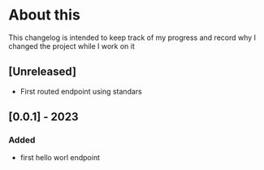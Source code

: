 # About this
This changelog is intended to keep track of my progress and record why I changed the project while I work on it

## [Unreleased]
- First routed endpoint using standars
## [0.0.1] - 2023
### Added
- first hello worl endpoint
